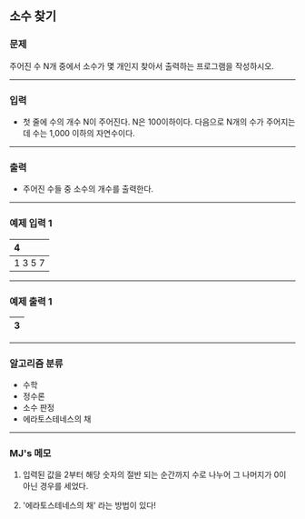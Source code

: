 소수 찾기
-------------
### 문제

주어진 수 N개 중에서 소수가 몇 개인지 찾아서 출력하는 프로그램을 작성하시오.

- - -

### 입력
* 첫 줄에 수의 개수 N이 주어진다. N은 100이하이다. 다음으로 N개의 수가 주어지는데 수는 1,000 이하의 자연수이다.

- - -

### 출력
* 주어진 수들 중 소수의 개수를 출력한다.

- - -

### 예제 입력 1
|4|
|:---|
|1 3 5 7|

- - -

### 예제 출력 1
|3|
|:---|

- - -

### 알고리즘 분류
* 수학
* 정수론
* 소수 판정
* 에라토스테네스의 채

- - -

### MJ's 메모
1. 입력된 값을 2부터 해당 숫자의 절반 되는 순간까지 수로 나누어 그 나머지가 0이 아닌 경우를 세었다.

2. '에라토스테네스의 채' 라는 방법이 있다!